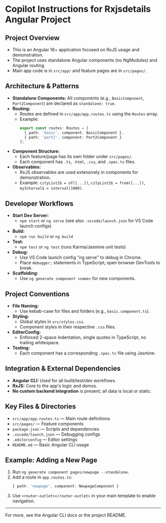 # Copilot Instructions for Rxjsdetails Angular Project

## Project Overview
- This is an Angular 18+ application focused on RxJS usage and demonstration.
- The project uses standalone Angular components (no NgModules) and Angular routing.
- Main app code is in `src/app/` and feature pages are in `src/pages/`.

## Architecture & Patterns
- **Standalone Components:** All components (e.g., `BasicComponent`, `Part2Component`) are declared as `standalone: true`.
- **Routing:**
  - Routes are defined in `src/app/app.routes.ts` using the `Routes` array.
  - Example:
    ```ts
    export const routes: Routes = [
      { path: 'basic', component: BasicComponent },
      { path: 'part2', component: Part2Component }
    ];
    ```
- **Component Structure:**
  - Each feature/page has its own folder under `src/pages/`.
  - Each component has `.ts`, `.html`, `.css`, and `.spec.ts` files.
- **Observables:**
  - RxJS observables are used extensively in components for demonstration.
  - Example: `cityList2$ = of([...])`, `cityList3$ = from([...])`, `myInterval$ = interval(1000)`.

## Developer Workflows
- **Start Dev Server:**
  - `npm start` or `ng serve` (see also `.vscode/launch.json` for VS Code launch configs)
- **Build:**
  - `npm run build` or `ng build`
- **Test:**
  - `npm test` or `ng test` (runs Karma/Jasmine unit tests)
- **Debug:**
  - Use VS Code launch config "ng serve" to debug in Chrome.
  - Place `debugger;` statements in TypeScript; open browser DevTools to break.
- **Scaffolding:**
  - Use `ng generate component <name>` for new components.

## Project Conventions
- **File Naming:**
  - Use kebab-case for files and folders (e.g., `basic.component.ts`).
- **Styling:**
  - Global styles in `src/styles.css`.
  - Component styles in their respective `.css` files.
- **EditorConfig:**
  - Enforced 2-space indentation, single quotes in TypeScript, no trailing whitespace.
- **Testing:**
  - Each component has a corresponding `.spec.ts` file using Jasmine.

## Integration & External Dependencies
- **Angular CLI:** Used for all build/test/dev workflows.
- **RxJS:** Core to the app's logic and demos.
- **No custom backend integration** is present; all data is local or static.

## Key Files & Directories
- `src/app/app.routes.ts` — Main route definitions
- `src/pages/` — Feature components
- `package.json` — Scripts and dependencies
- `.vscode/launch.json` — Debugging configs
- `.editorconfig` — Editor settings
- `README.md` — Basic Angular CLI usage

## Example: Adding a New Page
1. Run `ng generate component pages/newpage --standalone`.
2. Add a route in `app.routes.ts`:
   ```ts
   { path: 'newpage', component: NewpageComponent }
   ```
3. Use `<router-outlet></router-outlet>` in your main template to enable navigation.

---

For more, see the Angular CLI docs or the project README.
